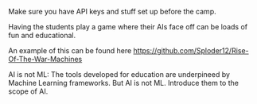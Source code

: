Make sure you have API keys and stuff set up before the camp.

Having the students play a game where their AIs face off can be loads of fun and educational.

An example of this can be found here https://github.com/Sploder12/Rise-Of-The-War-Machines 

AI is not ML: The tools developed for education are underpineed by Machine Learning frameworks. But AI is not ML. Introduce them to the scope of AI.